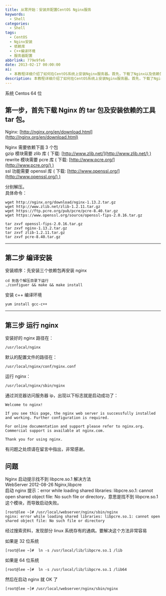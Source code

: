 ```yaml
---
title: 从零开始：安装并配置CentOS Nginx服务
keywords:
  - Shell
categories:
  - Shell
tags:
  - CentOS
  - Nginx安装
  - 依赖库
  - C++编译环境
  - 服务器配置
abbrlink: 779e9fe6
date: 2013-02-17 00:00:00
ai:
  - 本教程详细介绍了如何在CentOS系统上安装Nginx服务器。首先，下载了Nginx以及依赖包如zlib、pcre和openssl。接着，解压文件并配置编译环境。通过命令行操作，分别对各个依赖包进行配置、编译和安装。然后，安装Nginx并设置其路径及配置文件位置。最后，运行Nginx服务并通过浏览器验证启动状态。教程中还提到了一个常见问题——当Nginx启动时无法找到libpcre.so.1模块的解决方法：在32位系统中创建符号链接到/lib目录，在64位系统中则创建到/lib64目录，即可顺利解决问题。
description: 本教程详细介绍了如何在CentOS系统上安装Nginx服务器。首先，下载了Nginx以及依赖包如zlib、pcre和openssl。接着，解压文件并配置编译环境。通过命令行操作，分别对各个依赖包进行配置、编译和安装。然后，安装Nginx并设置其路径及配置文件位置。最后，运行Nginx服务并通过浏览器验证启动状态。教程中还提到了一个常见问题——当Nginx启动时无法找到libpcre.so.1模块的解决方法：在32位系统中创建符号链接到/lib目录，在64位系统中则创建到/lib64目录，即可顺利解决问题。
---
```


系统 Centos 64 位

## 第一步，首先下载 Nginx 的 tar 包及安装依赖的工具 tar 包。

Nginx: [http://nginx.org/en/download.html](http://nginx.org/en/download.html)

Nginx 需要依赖下面 3 个包  
gzip 模块需要 zlib 库 ( 下载: [http://www.zlib.net/](http://www.zlib.net/) )  
rewrite 模块需要 pcre 库 ( 下载: [http://www.pcre.org/](http://www.pcre.org/) )  
ssl 功能需要 openssl 库 ( 下载: [http://www.openssl.org/](http://www.openssl.org/) )

分别解压。  
具体命令：

```shell
wget http://nginx.org/download/nginx-1.13.2.tar.gz
wget http://www.zlib.net/zlib-1.2.11.tar.gz
wget https://ftp.pcre.org/pub/pcre/pcre-8.40.tar.gz
wget https://www.openssl.org/source/openssl-fips-2.0.16.tar.gz

tar zxvf openssl-fips-2.0.16.tar.gz
tar zxvf nginx-1.13.2.tar.gz
tar zxvf zlib-1.2.11.tar.gz
tar zxvf pcre-8.40.tar.gz
```

---

## 第二步 编译安装

安装顺序：先安装三个依赖包再安装 nginx

```shell
cd 到各个解压目录下运行
./configuer && make && make install
```

安装 c++ 编译环境

```shell
yum install gcc-c++
```

---

## 第三步 运行 nginx

安装好的 nginx 路径在：

```shell
/usr/local/nginx

```

默认的配置文件的路径在：

```shell
/usr/local/nginx/conf/nginx.conf
```

运行 nginx：

```shell
/usr/local/nginx/sbin/nginx
```

通过浏览器访问服务器 ip，出现以下标志就是启动成功了：

```shell
Welcome to nginx!

If you see this page, the nginx web server is successfully installed and working. Further configuration is required.

For online documentation and support please refer to nginx.org.
Commercial support is available at nginx.com.

Thank you for using nginx.
```

有问题之处烦请在留言中指出，非常感谢。

## 问题

Nginx 启动提示找不到 libpcre.so.1 解决方法  
WebServer 2012-08-26 Nginx,libpcre  
启动 nginx 提示：error while loading shared libraries: libpcre.so.1: cannot open shared object file: No such file or directory，意思是找不到 libpcre.so.1 这个模块，而导致启动失败。

```shell
[root@lee ~]# /usr/local/webserver/nginx/sbin/nginx
nginx: error while loading shared libraries: libpcre.so.1: cannot open shared object file: No such file or directory
```

经过搜索资料，发现部分 linux 系统存有的通病。要解决这个方法非常容易

如果是 32 位系统

```shell
[root@lee ~]#  ln -s /usr/local/lib/libpcre.so.1 /lib
```

如果是 64 位系统

```shell
[root@lee ~]#  ln -s /usr/local/lib/libpcre.so.1 /lib64
```

然后在启动 nginx 就 OK 了

```shell
[root@lee ~]# /usr/local/webserver/nginx/sbin/nginx
```
